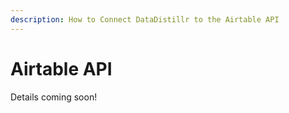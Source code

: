 ```yaml
---
description: How to Connect DataDistillr to the Airtable API
---
```


# Airtable API

Details coming soon!